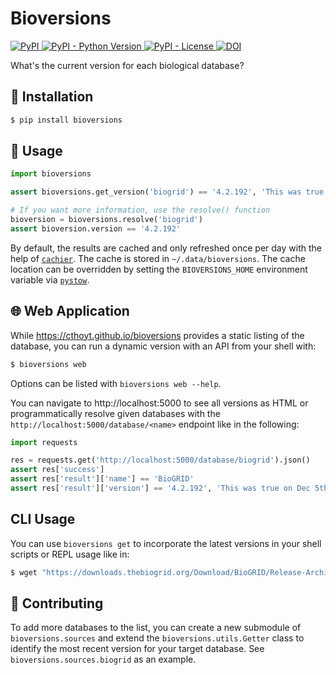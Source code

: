 # Bioversions

<a href="https://pypi.org/project/bioversions">
    <img alt="PyPI" src="https://img.shields.io/pypi/v/bioversions" />
</a>
<a href="https://pypi.org/project/bioversions">
    <img alt="PyPI - Python Version" src="https://img.shields.io/pypi/pyversions/bioversions" />
</a>
<a href="https://github.com/cthoyt/bioversions/blob/main/LICENSE">
    <img alt="PyPI - License" src="https://img.shields.io/pypi/l/bioversions" />
</a>
<a href="https://zenodo.org/badge/latestdoi/318852276">
    <img src="https://zenodo.org/badge/318852276.svg" alt="DOI" />
</a>

What's the current version for each biological database?

## 🚀 Installation

```bash
$ pip install bioversions
```

## 💪 Usage

```python
import bioversions

assert bioversions.get_version('biogrid') == '4.2.192', 'This was true on Dec 5th, 2020!'

# If you want more information, use the resolve() function
bioversion = bioversions.resolve('biogrid')
assert bioversion.version == '4.2.192'
```

By default, the results are cached and only refreshed once per day with the help
of [`cachier`](https://github.com/shaypal5/cachier). The cache is stored in `~/.data/bioversions`. The cache location
can be overridden by setting the
`BIOVERSIONS_HOME` environment variable via [`pystow`](https://github.com/cthoyt/pystow).

## 🌐 Web Application

While https://cthoyt.github.io/bioversions provides a static listing of the database,
you can run a dynamic version with an API from your shell with:

```bash
$ bioversions web
```

Options can be listed with `bioversions web --help`.

You can navigate to http://localhost:5000 to see all versions as HTML or programmatically resolve given databases with
the
`http://localhost:5000/database/<name>` endpoint like in the following:

```python
import requests

res = requests.get('http://localhost:5000/database/biogrid').json()
assert res['success']
assert res['result']['name'] == 'BioGRID'
assert res['result']['version'] == '4.2.192', 'This was true on Dec 5th, 2020!'
```

## CLI Usage

You can use `bioversions get` to incorporate the latest versions in your shell scripts or REPL usage like in:

```bash
$ wget "https://downloads.thebiogrid.org/Download/BioGRID/Release-Archive/BIOGRID-$(bioversions get biogrid)/BIOGRID-ALL-$(bioversions get biogrid).mitab.zip"
```

## 🙏 Contributing

To add more databases to the list, you can create a new submodule of
`bioversions.sources` and extend the `bioversions.utils.Getter` class to identify the most recent version for your
target database. See
`bioversions.sources.biogrid` as an example.
